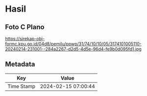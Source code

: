 # Hasil

## Foto C Plano

https://sirekap-obj-formc.kpu.go.id/04d8/pemilu/ppwp/31/74/10/10/05/3174101005110-20240214-231001--284a2267-d2d5-4d5e-96d4-fe9b0d095fd1.jpg


## Metadata

| Key        | Value               |
| ---------- | ------------------- |
| Time Stamp | 2024-02-15 07:00:44 |



